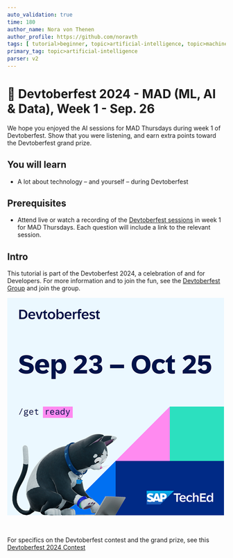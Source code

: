 ```yaml
---
auto_validation: true
time: 180
author_name: Nora von Thenen
author_profile: https://github.com/noravth
tags: [ tutorial>beginner, topic>artificial-intelligence, topic>machine-learning ]
primary_tag: topic>artificial-intelligence
parser: v2
---
```


# 🔵 Devtoberfest 2024 - MAD (ML, AI & Data), Week 1 - Sep. 26
<!-- description --> We hope you enjoyed the AI sessions for MAD Thursdays during week 1 of Devtoberfest. Show that you were listening, and earn extra points toward the Devtoberfest grand prize. 

## You will learn
- A lot about technology – and yourself – during Devtoberfest

## Prerequisites
- Attend live or watch a recording of the [Devtoberfest sessions](https://community.sap.com/t5/devtoberfest/eb-p/devtoberfest-events) in week 1 for MAD Thursdays. Each question will include a link to the relevant session.

## Intro
This tutorial is part of the Devtoberfest 2024, a celebration of and for Developers. For more information and to join the fun, see the [Devtoberfest Group](https://groups.community.sap.com/t5/devtoberfest/gh-p/Devtoberfest) and join the group.

![Devtoberfest](promo-image-kasimir-square.png)

&nbsp;

For specifics on the Devtoberfest contest and the grand prize, see this [Devtoberfest 2024 Contest](https://community.sap.com/t5/devtoberfest-blog-posts/devtoberfest-2024-contest/ba-p/13781593)


